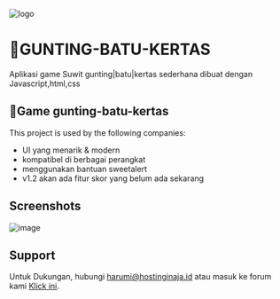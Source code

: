 ![logo](https://user-images.githubusercontent.com/108168147/176494129-8ecb4f6a-5ad5-42a2-9821-085d4b956425.png)

# 💜GUNTING-BATU-KERTAS

Aplikasi game Suwit gunting|batu|kertas sederhana dibuat dengan Javascript,html,css




## 💜Game gunting-batu-kertas

This project is used by the following companies:

- UI yang menarik & modern
- kompatibel di berbagai perangkat
- menggunakan bantuan sweetalert
- v1.2 akan ada fitur skor yang belum ada sekarang


## Screenshots

![image](https://user-images.githubusercontent.com/108168147/176494661-e7848446-9560-4d4d-8183-af29fe243792.png)



## Support

Untuk Dukungan, hubungi harumi@hostinginaja.id atau masuk ke forum kami [Klick ini](https://chat.whatsapp.com/EynMSIVStv2BbX4BKwyCpg).
